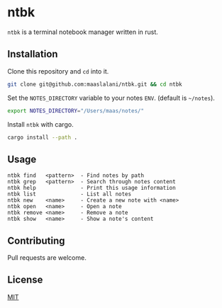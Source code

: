 # ntbk

`ntbk` is a terminal notebook manager written in rust.

## Installation

Clone this repository and `cd` into it.

```bash
git clone git@github.com:maaslalani/ntbk.git && cd ntbk
```

Set the `NOTES_DIRECTORY` variable to your notes `ENV`. (default is `~/notes`).
```bash
export NOTES_DIRECTORY="/Users/maas/notes/"
```

Install `ntbk` with cargo.
```bash
cargo install --path .
```

## Usage

```
ntbk find   <pattern>  - Find notes by path
ntbk grep   <pattern>  - Search through notes content
ntbk help              - Print this usage information
ntbk list              - List all notes
ntbk new    <name>     - Create a new note with <name>
ntbk open   <name>     - Open a note
ntbk remove <name>     - Remove a note
ntbk show   <name>     - Show a note's content
```

## Contributing
Pull requests are welcome.

## License
[MIT](https://choosealicense.com/licenses/mit/)
